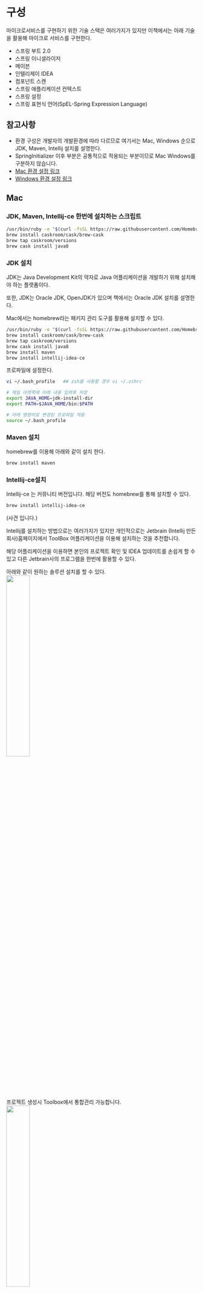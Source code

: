 # 구성
마이크로서비스를 구현하기 위한 기술 스택은 여러가지가 있지만 이책에서는 아래 기술을 활용해 마이크로 서비스를 구현한다. 

* 스프링 부트 2.0
* 스프링 이니셜라이저
* 메이븐
* 인텔리제이 IDEA
* 컴포넌트 스캔
* 스프링 애플리케이션 컨텍스트
* 스프링 설정
* 스프링 표현식 언어(SpEL-Spring Expression Language)



## 참고사항

- 환경 구성은 개발자의 개발환경에 따라 다르므로 여기서는 Mac, Windows 순으로 JDK, Maven, Intellij 설치를 설명한다.
- SpringInitializer 이후 부분은 공통적으로 적용되는 부분이므로 Mac Windows를 구분하지 않습니다.
- [Mac 환경 설정 링크](#Mac)
- [Windows 환경 설정 링크](#Windows)



## Mac

### JDK, Maven, Intellij-ce 한번에 설치하는 스크립트
```bash
/usr/bin/ruby -e "$(curl -fsSL https://raw.githubusercontent.com/Homebrew/install/master/install)"
brew install caskroom/cask/brew-cask
brew tap caskroom/versions
brew cask install java8
```



### JDK 설치

JDK는 Java Development Kit의 약자로 Java 어플리케이션을 개발하기 위해 설치해야 하는 플랫폼이다.

또한, JDK는 Oracle JDK, OpenJDK가 있으며 책에서는 Oracle JDK 설치를 설명한다.

Mac에서는 homebrew라는 패키지 관리 도구를 활용해 설치할 수 있다.

```bash
/usr/bin/ruby -e "$(curl -fsSL https://raw.githubusercontent.com/Homebrew/install/master/install)"
brew install caskroom/cask/brew-cask
brew tap caskroom/versions
brew cask install java8
brew install maven
brew install intellij-idea-ce
```



프로파일에 설정한다.

```bash
vi ~/.bash_profile   ## zsh를 사용할 경우 vi ~/.zshrc

# 제일 아랫쪽에 아래 내용 입력후 저장
export JAVA_HOME=jdk-install-dir
export PATH=$JAVA_HOME/bin:$PATH

# 아래 명령어로 변경된 프로파일 적용
source ~/.bash_profile
```



### Maven 설치

homebrew를 이용해 아래와 같이 설치 한다.

```bash
brew install maven
```



### Intellij-ce설치

Intellij-ce 는 커뮤니티 버전입니다. 해당 버전도 homebrew를 통해 설치할 수 있다.

```bash
brew install intellij-idea-ce
```



(사견 입니다.)

Intellij를 설치하는 방법으로는 여러가지가 있지만 개인적으로는 Jetbrain (Intellij 만든 회사)홈페이지에서 ToolBox 어플리케이션을 이용해 설치하는 것을 추천합니다.

해당 어플리케이션을 이용하면 본인의 프로젝트 확인 및 IDEA 업데이트를 손쉽게 할 수 있고 다른 Jetbrain사의 프로그램을 한번에 활용할 수 있다.

아래와 같이 원하는 솔루션 설치를 할 수 있다.
<br>
<img src="../../images/jetbrain-toolbox-01.PNG" width="35%" height="35%" >

프로젝트 생성시 Toolbox에서 통합관리 가능합니다.
<br>
<img src="../../images/jetbrain-toolbox-02.PNG" width="35%" height="35%" >



## Windows

### JDK 설치

- https://www.oracle.com/technetwork/java/javase/downloads/index.html 에 있는 Java SE Development Kit 8u144 또는 그 이상을 사용한다.
- 설치 후 윈도우 환경 변수 설정을 해야 한다. (참고: https://vmpo.tistory.com/6)

### Maven 설치

- Https://maven.apache.org/download.cgi에서 maven 파일을 다운로드 하고 압축을 해제한다. (zip 파일을 받으면 됨)
- 받은 경로를 환경변수 설정해 어디서든 mvn 명령어를 사용할 수 있도록 세팅한다.
  - Ex) c:\maven-install-directory\bin

### Intellij-ce 설치

- https://www.jetbrains.com/idea/download에서 운영체제에 적합한 버전을 다운 받아 설치한다.

  (맥 환경에서도 밝혔듯이 사견으로는 ToolBox를 통해서 설치하는 것을 추천함)

  


## Mac/Windows 공통 적용 부분

### Spring-Initializer 로 샘플 프로젝트 생성 

Springboot 어플리케이션을 템플릿처럼 생성가능한 Spring-Initializer라는 사이트가 있습니다.

해당 사이트를 활용해 샘플 프로젝트를 생성-> Zip파일로 다운로드 -> 프로젝트로 Import 하는 순서로 진행합니다.

- 브라우저에서 https://start.spring.io 로 이동합니다.

  <br>
  <img src="../../images/spring-initializer-01.PNG" width="70%" height="40%" >

  - Project: Maven Project 선택
  - Language: Kotlin 선택
  - Spring Boot: 원하는 버전 선택
  - Project Metadata
    - Group: com.microservices
    - Artifact: chapter2
  - Packaging: Jar
  - Java: 8

- 하단의 generate 버튼 ( <img src="../../images/spring-initializer-02.PNG" width="15%" height="15%"> )을 눌러 생성된 샘플 파일을 다운 받습니다.

- 

### 생성된 프로젝트 파일 검토
- 파일 압축을 해제하면 아래와 같은 파일을 트리형태로 확인할 수 있다.
```bash
[.mvn]
	[wrapper]
		maven-wrapper.jar
		maven-wrapper.properties

[src]
	[main]
		[kotlin]
			[com]
				[microservices]
					[chapter2]
						Chapter2Application.kt
	[resources]
		[static]
		[templates]
		application.properties

[test]
	[kotlin]
		[com]
			[microservices]
				[chapter2]
					Chapter2ApplicationTests.kt
					
.gitignore

mvnw
mvnw.cmd
pom.xml

```

- .mvn (메이븐 파일)

  - 메이븐 랩퍼는 메이븐 버전을 지정해서 시스템 (이전에 OS에 설치한 메이븐)과 별개로 고정적인 버전관리를 할 수 있도록 도와준다.

    maven-wrapper.properties의 옵션으로 지정할 수 있다.

    - mvnw.cmd : 윈도우 용 스크립트
    - mvnw : 맥 / 리눅스용 스크립트
    - pom.xml : 메이븐의 구성파일, 디펜던시, 플러그인등을 여기에 xml 형태로 정의한다.

- 소스 파일
  
- 스프링 이니셜라이저에서 구성한대로 src 및 test에서 패키지가 구성된다.
  
- 리소스 파일

  - 정적 리소스(HTML, JS, Image) 및 application.properties (스프링 부트 설정파일)이 위치한다.

- gitignore (해당 파일은 한글보다 영문이 더 나을 것 같아 이렇게 표기)

  - git이 추적하지 않을 파일(IDEA 설정, 패스워드등 민감데이터)를 기록해 git이 필요없는 데이터가 레파지토리에 저장되지 않게 한다.

    (사견: gitignore 파일 구성은 https://www.toptal.com/developers/gitignore 에서 손쉽게 구성할 수 있음)



### 메이븐 사용

- 스프링이니셜라이저로 생성하고 압축해제한 디렉토리에서 아래 명령을 수행한다.
```bash
mvn compile
```

- 운영체제에 설치한 메이븐을 통해서 프로젝트를 빌드하라는 명령어이다.

- 메이븐은 올바르게 구성된 pom.xml 을 참고, 프로젝트를 빌드한다.

- 운영체제와 관계없이 고정된 메이븐 버전으로 구성하고 싶으면 메이븐 래퍼 (maven wrapper)를 사용한다.

  ```bash
  mvnw compile
  ```
  
  - 위의 명령어와 동일하나 메이븐 버전을 원하는 버전으로 고정할 수 있다.

#### 메이븐 라이프 사이클

- 메이븐은 다음과 같은 단계로 수행됨

  - 애플리케이션 의존성(Dependency Libarary) 다운로드

  - 컴파일 (메이븐 플러그인 활용)

  - 메이븐은 라이프 사이클 단계가 각각 있으며 다음 단계는 이전 단계를 포함해서 수행한다. 
    (validate -> compile의 단계라고 하면 mvn compile 명령어 수행시 validate도 포함되어 수행됨)

  - 각각의 라이프 사이클 단계는 다음과 같다.

    - clean: 메이븐 빌드로 생성된 타겟 파일 (jar, war등)을 제거한다.
    - validate: pom 파일의 유효성 검증
    - compile: test를 제외하고 프로젝트 컴파일
    - test: 프로젝트에서 유닛 테스트 수행
    - package: 프로젝트를 패키징 (jar, war 등)
    - (사견: 책에서는 간략하게 설명했지만 maven은 생각보다 복잡한 메커니즘의 라이프사이클을 가지고 있습니다. 

    https://m.blog.naver.com/PostView.nhn?blogId=goddlaek&logNo=221242091247&proxyReferer=https:%2F%2Fwww.google.com%2F )

#### 메이븐의 목표

- 메이븐은 플러그인 개념을 지원, 플러그인은 목표를 사용해 특정단계에 연결됨
	<br>
	<img src="../../images/maven-lifecycle.png" width="50%" height="50%" >
- ex) mvn kotlin:goal

  - mvn : 메이븐 실행 명령어 (또는 mvnw)
  - kotlin: kotlin 플러그인을 의미
  - goal: 실제 수행할 명령

  

#### pom 파일 이해

- 메이븐을 실행하면 현재디렉토리의 pom.xml을 찾아 pom.xml 파일에 명시된 작업 (의존성 다운로드, 컴파일등)을 수행함 (파일 경로 지정 가능)

- pom 파일은 Project Object Model의 약자임

- pom.xml 이 하는 역할은 아래와 같음

  - 프로젝트 정의: 프로젝트의 그룹, 프로젝트, 아티팩트, 버전, 패키징 방법을 명시함
  - 메이븐 Parent
    - 메이븐은 상위 메이븐 프로젝트를 참조할 수 있음.
    - BOM (Bill Of Material)파일을 통해 부모 프로젝트에서 생성한 설정을 그대로 가져올 수 있음 (사견: 생산성이 좋아질 수 있으나 링크를 타고 확인을 해야 하기 때문에 개인적으로는 pom.xml 파일을 따로 구성하는 편임)
  - 프로젝트 프로퍼티
    - 프로퍼티에서는 크틀린 컴파일러 버전 또는 파일 인코딩등을 설정할 수 있다.
  - 의존성
    - 프로젝트에 필요한 라이브러리들을 메이븐 센트럴 레파지토리 (인터넷에 있는 공용 저장소) 또는 사설 레파지토리등에서 다운받을 수 있음
    - ex) java의 apache commons 라이브러리
  - 빌드
    - 빌드는 플러그인을 통해서 하게 되는데 해당 프로젝트는 코틀린, 스프링부트 어플리케이션이므로 spring-boot, 코틀린 플러그인등이 확인될 것 이다.
  - 저장소 (레파지토리)
    - 의존성을 조회 및 다운로드 함
    - 기본적으로는 메이븐 센트럴 레파지토리에서 다운로드
    - 엔터프라이즈 환경 같은 경우 넥서스(사설 레파지토리)를 구성해서 따로 관리하기도 함

  

### 인텔리제이 IDEA 사용

- 이전에는 IDEA로 이클립스를 많이 사용했지만 현재 개발자들이 선호하고 많이 사용하는 IDEA는 젯브레인사에서 만든 인텔리제이 이다.
- 젯브레인사는 코틀린 언어를 개발한 회사이기도 하다.

#### 메이븐 프로젝트 열기

- 인텔리제이 IDEA 오픈
- Open or Import 클릭 -> 스프링 이니셜라이저로 다운로드하고 압축해제한 디렉토리 오픈

#### 라이프사이클 단계 및 목표 실행

- 인텔리제이는 메이븐 프로젝트 창을 제공함
- 인텔리제이 메이븐 프로젝트 창은 메뉴 -> tool -> Windows -> Maven Projects에서 선택가능
- 해당 창에서 라이프 사이클 단계를 마우스로 두번 클릭하면 해당 단계가 수행됨
  - ex) compile 단계 두번 클릭은 mvnw compile과 같은 의미
- m 버튼을 클릭 사용자화 가능
  - m 버튼 클릭 -> clean compile 입력 -> 실행
- 스프링 부트 어플리케이션을 Run 하려면 Plugin 섹션 확장 -> spring-boot-> spring-boot:run을 더블 클릭하면 됨

#### 마이크로서비스 수정

- Chapter2Application.kt 파일을 수정

- 간단한 hello world를 리턴하는 코드를 입력한다.

  ```java
  @Controller
  class FirstController {
    @RequestMapping(value= ["/user"], method = arrayOf(RequestMethod.GET))
  	// @GetMapping("/user")
  	@ResponseBody
  	fun hello() = "hello world"
  }
  ```

  - 교제에서는 value="스트링" 형태로 구성했지만, IDEA에서 오류가 표기되어 ["/user"] 형태로 바꾸니 정상 동작했다.
  - (사견: RequestMapping에서 GET을 쓰는 방식도 있지만, GetMapping을 사용하면 좀 더 명확하게 의도를 표현할 수 있음)
  - 해당 요청은 localhost:8080/user 로 요청이 들어오면 hello world를 리턴하도록 구성한다.

- 프로젝트 창의 패키지에서 마우스 오른쪽 클릭 -> New -> Kotlin File / Class를 클릭해 새로운 클래스 생성

  - Name: ExampleService

  - Kind: Class

  - ExampleService.kt

    ```java
    @Service
    class ExampleService {
        fun getHello(name : String) = "hello $name" 
    }
    ```

    - 'hello 이름' 형태를 출력하는 함수를 가진 클래스이다.

- 컨트롤러에 서비스를 연결한다.

  ```java
  @Controller
  class FirstController(val exampleService: ExampleService){
    @RequestMapping(value= ["/user/{name}"], method = arrayOf(RequestMethod.GET))
  	// @GetMapping("/user/{name}")
  	@ResponseBody
  	fun hello(@PathVariable name: String) = exampleService.getHello(name)
  }
  ```

  - exampleService 인스턴스를 컨트롤러의 속성으로 설정한다.
  - 서비스를 수행하고 http://localhost:8080/user/Kotlin 이라고 요청하면 hello Kotlin이라는 리턴 결과를 확인할 수 있다.

#### 디버깅

- 인텔리제이에서 디버깅 옵션을 제공하며 Break Point를 설정하고 상단의 벌레모양 아이콘을 클릭하면 디버깅 모드로 동작한다.

#### 팁과 트릭

- 액션실행
  - 맥: Shift + Cmd + a
  - 윈도우: Shift + Ctrl + a
- 어디서나 검색
  - Shift 버튼 두번 클릭
- 클릭보드에서 붙여넣기
  - 맥: Shift + Cmd + v
  - 윈도우: Shift + Ctrl + v
- 반복 및 빠른 수정
  - Alt + Enter
- 이름 바꾸기
  - Shift + F6
- 좀 더 자세한 방법은 https://youtu.be/eq3KiAH4IBI



















